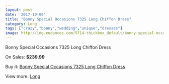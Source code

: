 ```yaml
---
layout: post
date: '2017-10-06'
title: "Bonny Special Occasions 7325 Long Chiffon Dress"
category: Long
tags: ["crazy","bonny","wedding","unique","dresses"]
image: http://img.eudances.com/5714-thickbox_default/bonny-special-occasions-7325-long-chiffon-dress.jpg
---
```

Bonny Special Occasions 7325 Long Chiffon Dress

On Sales: **$239.99**
<a href="https://www.eudances.com/en/long/1987-bonny-special-occasions-7325-long-chiffon-dress.html"><amp-img layout="responsive" width="600" height="600" src="//img.eudances.com/5714-thickbox_default/bonny-special-occasions-7325-long-chiffon-dress.jpg" alt="Bonny Special Occasions 7325 Long Chiffon Dress 0" /></a>
<a href="https://www.eudances.com/en/long/1987-bonny-special-occasions-7325-long-chiffon-dress.html"><amp-img layout="responsive" width="600" height="600" src="//img.eudances.com/5715-thickbox_default/bonny-special-occasions-7325-long-chiffon-dress.jpg" alt="Bonny Special Occasions 7325 Long Chiffon Dress 1" /></a>

Buy it: [Bonny Special Occasions 7325 Long Chiffon Dress](https://www.eudances.com/en/long/1987-bonny-special-occasions-7325-long-chiffon-dress.html "Bonny Special Occasions 7325 Long Chiffon Dress")

View more: [Long](https://www.eudances.com/en/21-long "Long")